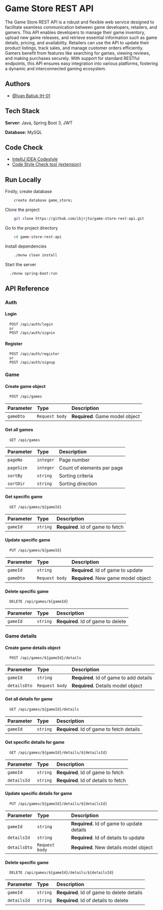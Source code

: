 # Game Store REST API

The Game Store REST API is a robust and flexible web service designed to facilitate seamless communication between game
developers, retailers, and gamers. This API enables developers to manage their game inventory, upload new game releases,
and retrieve essential information such as game details, pricing, and availability. Retailers can use the API to update
their product listings, track sales, and manage customer orders efficiently. Gamers benefit from features like searching
for games, viewing reviews, and making purchases securely. With support for standard RESTful endpoints, this API ensures
easy integration into various platforms, fostering a dynamic and interconnected gaming ecosystem.

## Authors

- [@Ivan Batiuk IH-01](https://github.com/ikjrjto)

## Tech Stack

**Server:** Java, Spring Boot 3, JWT

**Database:** MySQL

## Code Check

- [IntelliJ IDEA Codestyle](https://www.jetbrains.com/help/idea/configuring-code-style.html#configure-code-style-schemes)
- [Code Style Check tool {extension}](https://plugins.jetbrains.com/plugin/10798-code-style-check-tool)


## Run Locally

Firstly, create database

```bash
    create database game_store;
```

Clone the project

```bash
    git clone https://github.com/ikjrjto/game-store-rest-api.git
```

Go to the project directory

```bash
    cd game-store-rest-api
```

Install dependencies

```bash
    ./mvnw clean install
```

Start the server

```bash
  ./mvnw spring-boot:run
```

## API Reference

### Auth

#### Login

```http
  POST /api/auth/login
  or
  POST /api/auth/signin
```

#### Register

```http
  POST /api/auth/register
  or
  POST /api/auth/signup
```

### Game

#### Create game object

```http
  POST /api/games
```

| Parameter | Type           | Description                     |
|:----------|:---------------|:--------------------------------|
| `gameDto` | `Request body` | **Required**. Game model object |

#### Get all games

```http
  GET /api/games
```

| Parameter  | Type      | Description                |
|:-----------|:----------|:---------------------------|
| `pageNo`   | `integer` | Page number                |
| `pageSize` | `integer` | Count of elements per page |
| `sortBy`   | `string`  | Sorting criteria           |
| `sortDir`  | `string`  | Sorting direction          |

#### Get specific game

```http
  GET /api/games/${gameId}
```

| Parameter | Type     | Description                       |
|:----------|:---------|:----------------------------------|
| `gameId`  | `string` | **Required**. Id of game to fetch |

#### Update specific game

```http
  PUT /api/games/${gameId}
```

| Parameter | Type           | Description                         |
|:----------|:---------------|:------------------------------------|
| `gameId`  | `string`       | **Required**. Id of game to update  |
| `gameDto` | `Request body` | **Required**. New game model object |

#### Delete specific game

```http
  DELETE /api/games/${gameId}
```

| Parameter | Type     | Description                        |
|:----------|:---------|:-----------------------------------|
| `gameId`  | `string` | **Required**. Id of game to delete |

### Game details

#### Create game details object

```http
  POST /api/games/${gameId}/details
```

| Parameter    | Type           | Description                             |
|:-------------|:---------------|:----------------------------------------|
| `gameId`     | `string`       | **Required**. Id of game to add details |
| `detailsDto` | `Request body` | **Required**. Details model object      |

#### Get all details for game

```http
  GET /api/games/${gameId}/details
```

| Parameter | Type     | Description                               |
|:----------|:---------|:------------------------------------------|
| `gameId`  | `string` | **Required**. Id of game to fetch details |

#### Get specific details for game

```http
  GET /api/games/${gameId}/details/${detailsId}
```

| Parameter   | Type     | Description                          |
|:------------|:---------|:-------------------------------------|
| `gameId`    | `string` | **Required**. Id of game to fetch    |
| `detailsId` | `string` | **Required**. Id of details to fetch |

#### Update specific details for game

```http
  PUT /api/games/${gameId}/details/${detailsId}
```

| Parameter    | Type           | Description                                |
|:-------------|:---------------|:-------------------------------------------|
| `gameId`     | `string`       | **Required**. Id of game to update details |
| `detailsId`  | `string`       | **Required**. Id of details to update      |
| `detailsDto` | `Request body` | **Required**. New details model object     |

#### Delete specific game

```http
  DELETE /api/games/${gameId}/details/${detailsId}
```

| Parameter   | Type     | Description                                |
|:------------|:---------|:-------------------------------------------|
| `gameId`    | `string` | **Required**. Id of game to delete details |
| `detailsId` | `string` | **Required**. Id of details to delete      |

